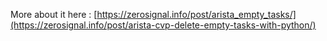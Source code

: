 More about it here : [https://zerosignal.info/post/arista_empty_tasks/](https://zerosignal.info/post/arista-cvp-delete-empty-tasks-with-python/)
